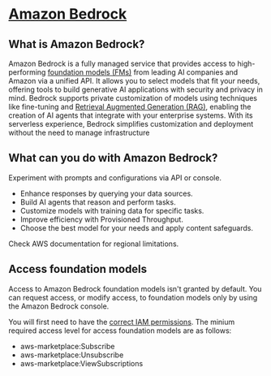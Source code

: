 # __[Amazon Bedrock](https://aws.amazon.com/bedrock/)__

## What is Amazon Bedrock?

Amazon Bedrock is a fully managed service that provides access to high-performing [foundation models (FMs)](https://aws.amazon.com/bedrock/titan/?gclid=CjwKCAjw9p24BhB_EiwA8ID5BrB1y6ijM1tlyY50fe0jvhXN7K8lChoT3DVRaKlz7CjxqvkwUeJ-whoCTIoQAvD_BwE&trk=a24959e6-7c3e-4565-8f40-94fed5fc822b&sc_channel=ps&ef_id=CjwKCAjw9p24BhB_EiwA8ID5BrB1y6ijM1tlyY50fe0jvhXN7K8lChoT3DVRaKlz7CjxqvkwUeJ-whoCTIoQAvD_BwE:G:s&s_kwcid=AL!4422!3!691967596776!e!!g!!foundation%20model!21048269265!166106443344) from leading AI companies and Amazon via a unified API. It allows you to select models that fit your needs, offering tools to build generative AI applications with security and privacy in mind. Bedrock supports private customization of models using techniques like fine-tuning and [Retrieval Augmented Generation (RAG)](https://aws.amazon.com/what-is/retrieval-augmented-generation/), enabling the creation of AI agents that integrate with your enterprise systems. With its serverless experience, Bedrock simplifies customization and deployment without the need to manage infrastructure

## What can you do with Amazon Bedrock?

Experiment with prompts and configurations via API or console.
* Enhance responses by querying your data sources.
* Build AI agents that reason and perform tasks.
* Customize models with training data for specific tasks.
* Improve efficiency with Provisioned Throughput.
* Choose the best model for your needs and apply content safeguards.

Check AWS documentation for regional limitations.

## Access foundation models

Access to Amazon Bedrock foundation models isn't granted by default. You can request access, or modify access, to foundation models only by using the Amazon Bedrock console.

You will first need to have the [correct IAM permissions](https://aws.amazon.com/iam/). The minium required access level for access foundation models are as follows:

* aws-marketplace:Subscribe
* aws-marketplace:Unsubscribe
* aws-marketplace:ViewSubscriptions

